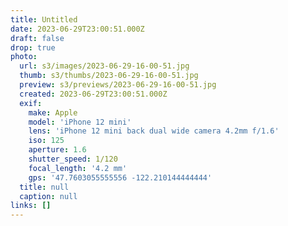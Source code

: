 ```yaml
---
title: Untitled
date: 2023-06-29T23:00:51.000Z
draft: false
drop: true
photo:
  url: s3/images/2023-06-29-16-00-51.jpg
  thumb: s3/thumbs/2023-06-29-16-00-51.jpg
  preview: s3/previews/2023-06-29-16-00-51.jpg
  created: 2023-06-29T23:00:51.000Z
  exif:
    make: Apple
    model: 'iPhone 12 mini'
    lens: 'iPhone 12 mini back dual wide camera 4.2mm f/1.6'
    iso: 125
    aperture: 1.6
    shutter_speed: 1/120
    focal_length: '4.2 mm'
    gps: '47.7603055555556 -122.210144444444'
  title: null
  caption: null
links: []
---
```

